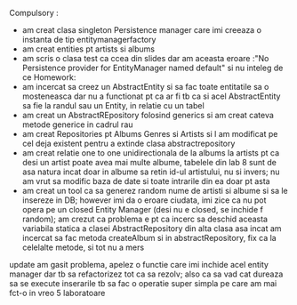 Compulsory :
- am creat clasa singleton Persistence manager care imi creeaza o instanta de tip entitymanagerfactory
- am creat entities pt artists si albums
- am scris o clasa test ca ccea din slides dar am aceasta eroare :"No Persistence provider for EntityManager named default" si nu inteleg de ce
Homework:
- am incercat sa creez un AbstractEntity si sa fac toate entitatile sa o mosteneasca dar nu a functionat pt ca ar fi tb ca si acel AbstractEntity sa fie la randul sau un Entity, in relatie cu un tabel
- am creat un AbstractREpository folosind generics si am creat cateva metode generice in cadrul rau
- am creat Repositories pt Albums Genres si Artists si l am modificat pe cel deja existent pentru a extinde clasa abstractrepository
- am creat relatie one to one unidirectionala de la albums la artists pt ca desi un artist poate avea mai multe albume, tabelele din lab 8 sunt de asa natura incat doar in albume sa retin id-ul artistului, nu si invers; nu am vrut sa modific baza de date si toate intrarile din ea doar pt asta
- am creat un tool ca sa generez random nume de artisti si albume si sa le insereze in DB; however imi da o eroare ciudata, imi zice ca nu pot opera pe un closed Entity Manager (desi nu e closed, se inchide f random); am crezut ca problema e pt ca incerc sa deschid aceasta variabila statica a clasei AbstractRepository din alta clasa asa incat am incercat sa fac metoda createAlbum si in abstractRepository, fix ca la celelalte metode, si tot nu a mers

update am gasit problema, apelez o functie care imi inchide acel entity manager dar tb sa refactorizez tot ca sa rezolv;
also ca sa vad cat dureaza sa se execute inserarile tb sa fac o operatie super simpla pe care am mai fct-o in vreo 5 laboratoare
